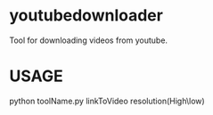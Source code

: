 # youtubedownloader
Tool for downloading videos from youtube.
# USAGE
python toolName.py linkToVideo resolution(High\low)
